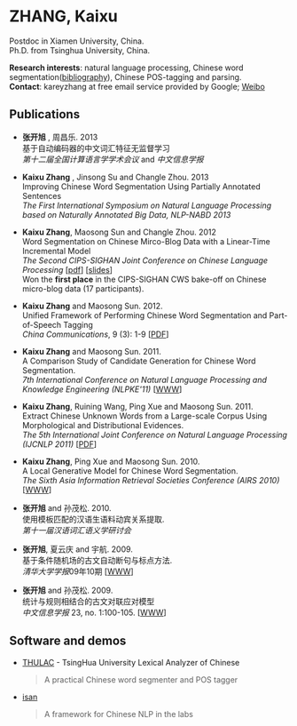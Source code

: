 <meta http-equiv="Content-Type" content="text/html; charset=utf-8">
<link href="http://jasonm23.github.com/markdown-css-themes/foghorn.css" rel="stylesheet"></link>


<title>ZHANG, Kaixu</title>

ZHANG, Kaixu
============

Postdoc in Xiamen University, China.<br/>
Ph.D. from Tsinghua University, China.<br/>


**Research interests**: natural language processing, 
    Chinese word segmentation([bibliography](http://zhangkaixu.github.com/bibpage/cws.html)),
    Chinese POS-tagging and parsing.<br/>
**Contact**: kareyzhang at free email service provided by Google; [Weibo](http://weibo.com/zhangkaixu)


## Publications

*   **张开旭** , 周昌乐. 2013<br/>
    基于自动编码器的中文词汇特征无监督学习<br/>
    *第十二届全国计算语言学学术会议* and *中文信息学报*

*   **Kaixu Zhang** , Jinsong Su and Changle Zhou. 2013<br/>
    Improving Chinese Word Segmentation Using Partially Annotated Sentences <br/>
    *The First International Symposium on Natural Language Processing based on Naturally Annotated Big Data, NLP-NABD 2013*

*   **Kaixu Zhang**, Maosong Sun and Changle Zhou. 2012<br/>
    Word Segmentation on Chinese Mirco-Blog Data with a Linear-Time Incremental Model<br/>
    *The Second CIPS-SIGHAN Joint Conference on Chinese Language Processing* \[[pdf](http://www.aclweb.org/anthology-new/W/W12/W12-6308.pdf)\] \[[slides](http://vdisk.weibo.com/s/li11f)\] <br/>
    Won the **first place** in the CIPS-SIGHAN CWS bake-off on Chinese micro-blog data (17 participants).

*   **Kaixu Zhang** and Maosong Sun. 2012.<br/>
    Unified Framework of Performing Chinese Word Segmentation and Part-of-Speech Tagging<br/>
    *China Communications*, 9 (3): 1-9  \[[PDF](http://www.chinacommunications.cn/EN/article/downloadArticleFile.do?attachType=PDF&id=7862)\]

*   **Kaixu Zhang** and Maosong Sun. 2011.<br/>
    A Comparison Study of Candidate Generation for Chinese Word Segmentation. <br/>
    *7th International Conference on Natural Language Processing and Knowledge Engineering (NLPKE'11)* \[[WWW](http://ieeexplore.ieee.org/xpl/login.jsp?tp=&arnumber=6138170&url=http%3A%2F%2Fieeexplore.ieee.org%2Fiel5%2F6125888%2F6137766%2F06138170.pdf%3Farnumber%3D6138170)\]


*   **Kaixu Zhang**, Ruining Wang, Ping Xue and Maosong Sun. 2011.<br/>
    Extract Chinese Unknown Words from a Large-scale Corpus Using Morphological and Distributional Evidences. <br/>
    *The 5th International Joint Conference on Natural Language Processing (IJCNLP 2011)*
    \[[PDF](http://www.aclweb.org/anthology-new/I/I11/I11-1094.pdf)\]


*   **Kaixu Zhang**, Ping Xue and Maosong Sun. 2010.<br/>
    A Local Generative Model for Chinese Word Segmentation. <br/>
    *The Sixth Asia Information Retrieval Societies Conference (AIRS 2010)* \[[WWW](http://www.springerlink.com/content/60u60u58k06m426p/)\]
  
*   **张开旭** and 孙茂松. 2010. <br/>
    使用模板匹配的汉语生语料动宾关系提取.</br>
    *第十一届汉语词汇语义学研讨会*
    
*   **张开旭**, 夏云庆 and 宇航. 2009.<br/>
    基于条件随机场的古文自动断句与标点方法.<br/>
    *清华大学学报*09年10期 \[[WWW](http://www.cnki.com.cn/Article/CJFDTOTAL-QHXW200910040.htm)\]
    
*   **张开旭** and 孙茂松. 2009.<br>
    统计与规则相结合的古文对联应对模型<br>
    *中文信息学报* 23, no. 1:100-105.
    \[[WWW](http://ckrd.cnki.net/grid20/GetInfoByDOI.aspx?DOI=CNKI:SUN:MESS.0.2009-01-017)\]
    

## Software and demos
*   [THULAC](http://nlp.csai.tsinghua.edu.cn/thulac/) - TsingHua University Lexical Analyzer of Chinese
    > A practical Chinese word segmenter and POS tagger
    
*   [isan](https://github.com/zhangkaixu/isan)
    > A framework for Chinese NLP in the labs
